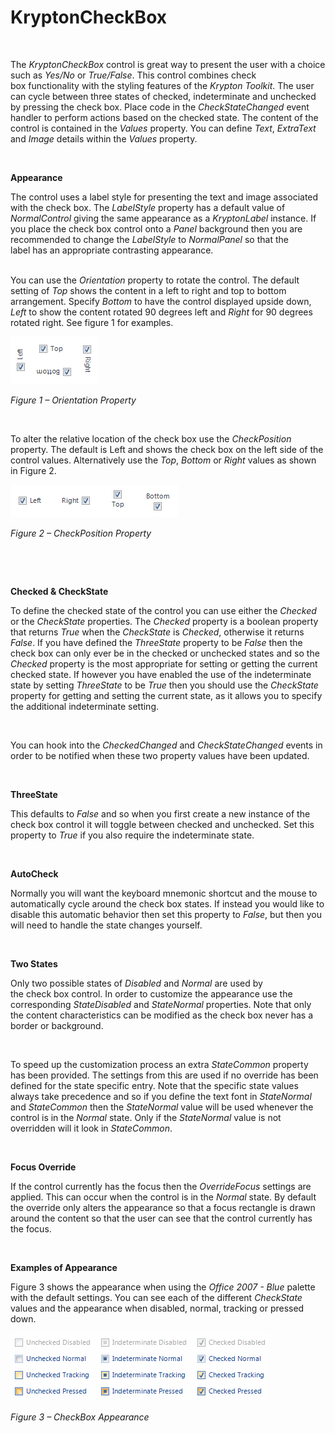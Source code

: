 # KryptonCheckBox

 

The *KryptonCheckBox* control is great way to present the user with a choice
such as *Yes/No* or *True/False*. This control combines check box functionality
with the styling features of the *Krypton Toolkit*. The user can cycle between
three states of checked, indeterminate and unchecked by pressing the check box.
Place code in the *CheckStateChanged* event handler to perform actions based on
the checked state. The content of the control is contained in the *Values*
property. You can define *Text*, *ExtraText* and *Image* details within the
*Values* property.

 

**Appearance** 

The control uses a label style for presenting the text and image associated with
the check box. The *LabelStyle* property has a default value of *NormalControl*
giving the same appearance as a *KryptonLabel* instance. If you place the check
box control onto a *Panel* background then you are recommended to change
the *LabelStyle* to *NormalPanel* so that the label has an appropriate
contrasting appearance.  
 

You can use the *Orientation* property to rotate the control. The default
setting of *Top* shows the content in a left to right and top to bottom
arrangement. Specify *Bottom* to have the control displayed upside down, *Left*
to show the content rotated 90 degrees left and *Right* for 90 degrees rotated
right. See figure 1 for examples.

![*Figure 1 – Orientation Property*](Images/KryptonCheckBox1.png)

*Figure 1 – Orientation Property*

 

To alter the relative location of the check box use the *CheckPosition*
property. The default is Left and shows the check box on the left side of the
control values. Alternatively use the *Top*, *Bottom* or *Right* values as shown
in Figure 2.

![*Figure 2 – CheckPosition Property*](Images/KryptonCheckBox2.png)

*Figure 2 – CheckPosition Property*

 

 

**Checked & CheckState**

To define the checked state of the control you can use either the *Checked* or
the *CheckState* properties. The *Checked* property is a boolean property that
returns *True* when the *CheckState* is *Checked*, otherwise it returns *False*.
If you have defined the *ThreeState* property to be *False* then the check box
can only ever be in the checked or unchecked states and so the *Checked*
property is the most appropriate for setting or getting the current checked
state. If however you have enabled the use of the indeterminate state by setting
*ThreeState* to be *True* then you should use the *CheckState* property for
getting and setting the current state, as it allows you to specify the
additional indeterminate setting.

 

You can hook into the *CheckedChanged* and *CheckStateChanged* events in order
to be notified when these two property values have been updated.

 

**ThreeState**

This defaults to *False* and so when you first create a new instance of the
check box control it will toggle between checked and unchecked. Set this
property to *True* if you also require the indeterminate state.

 

**AutoCheck**

Normally you will want the keyboard mnemonic shortcut and the mouse to
automatically cycle around the check box states. If instead you would like to
disable this automatic behavior then set this property to *False*, but then you
will need to handle the state changes yourself.

 

**Two States** 

Only two possible states of *Disabled* and *Normal* are used by
the check box control. In order to customize the appearance use the
corresponding *StateDisabled* and *StateNormal* properties. Note that only the
content characteristics can be modified as the check box never has a border or
background.

 

To speed up the customization process an extra *StateCommon* property has been
provided. The settings from this are used if no override has been defined for
the state specific entry. Note that the specific state values always take
precedence and so if you define the text font in *StateNormal* and *StateCommon*
then the *StateNormal* value will be used whenever the control is in the
*Normal* state. Only if the *StateNormal* value is not overridden will it look
in *StateCommon*.

 

**Focus Override** 

If the control currently has the focus then the *OverrideFocus* settings are
applied. This can occur when the control is in the *Normal* state. By default
the override only alters the appearance so that a focus rectangle is drawn
around the content so that the user can see that the control currently has the
focus.

 

**Examples of Appearance** 

Figure 3 shows the appearance when using the *Office 2007 - Blue* palette with
the default settings. You can see each of the different *CheckState* values and
the appearance when disabled, normal, tracking or pressed down.

![*Figure 3 – CheckBox Appearance*](Images/KryptonCheckBox3.png)

*Figure 3 – CheckBox Appearance*

 

 
